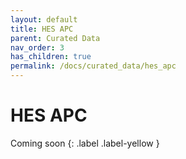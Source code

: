 ```yaml
---
layout: default
title: HES APC
parent: Curated Data
nav_order: 3
has_children: true
permalink: /docs/curated_data/hes_apc
---
```


# HES APC
Coming soon
{: .label .label-yellow }
